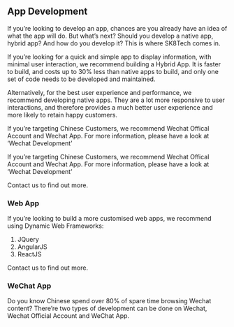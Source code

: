 
## App Development

If you’re looking to develop an app, chances are you already have an idea of what the app will do. But what’s next? Should you develop a native app, hybrid app? And how do you develop it? This is where SK8Tech comes in.

If you’re looking for a quick and simple app to display information, with minimal user interaction, we recommend building a Hybrid App. It is faster to build, and costs up to 30% less than native apps to build, and only one set of code needs to be developed and maintained. 

Alternatively, for the best user experience and performance, we recommend developing native apps. They are a lot more responsive to user interactions, and therefore provides a much better user experience and more likely to retain happy customers.

If you’re targeting Chinese Customers, we recommend Wechat Offical Account and Wechat App. For more information, please have a look at ‘Wechat Development’

If you’re targeting Chinese Customers, we recommend Wechat Offical Account and Wechat App. For more information, please have a look at ‘Wechat Development’

Contact us to find out more.

### Web App

If you’re looking to build a more customised web apps, we recommend using Dynamic Web Frameworks:

1. JQuery
1. AngularJS
1. ReactJS

Contact us to find out more.

### WeChat App

Do you know Chinese spend over 80% of spare time browsing Wechat content? There’re two types of development can be done on Wechat, Wechat Official Account and WeChat App.